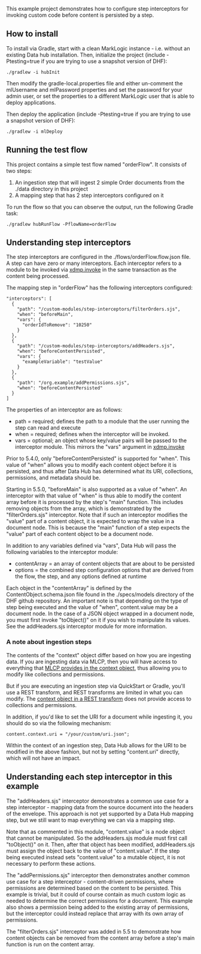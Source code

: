 This example project demonstrates how to configure step interceptors for invoking custom code before content is 
persisted by a step. 

## How to install

To install via Gradle, start with a clean MarkLogic instance - i.e. without an existing Data hub installation. 
Then, initialize the project (include -Ptesting=true if you are trying to use a snapshot version of DHF):

    ./gradlew -i hubInit
    
Then modify the gradle-local.properties file and either un-comment the mlUsername and mlPassword properties and set the
password for your admin user, or set the properties to a different MarkLogic user that is able to deploy applications. 

Then deploy the application (include -Ptesting=true if you are trying to use a snapshot version of DHF):

    ./gradlew -i mlDeploy

## Running the test flow

This project contains a simple test flow named "orderFlow". It consists of two steps:

1. An ingestion step that will ingest 2 simple Order documents from the ./data directory in this project
1. A mapping step that has 2 step interceptors configured on it

To run the flow so that you can observe the output, run the following Gradle task:

    ./gradlew hubRunFlow -PflowName=orderFlow

## Understanding step interceptors

The step interceptors are configured in the ./flows/orderFlow.flow.json file. A step can have zero or many interceptors. 
Each interceptor refers to a module to be invoked via [xdmp.invoke](http://docs.marklogic.com/xdmp.invoke) in the same
transaction as the content being processed. 

The mapping step in "orderFlow" has the following interceptors configured:

```
"interceptors": [
  {
    "path": "/custom-modules/step-interceptors/filterOrders.sjs",
    "when": "beforeMain",
    "vars": {
      "orderIdToRemove": "10250"
    }
  },
  {
    "path": "/custom-modules/step-interceptors/addHeaders.sjs",
    "when": "beforeContentPersisted",
    "vars": {
      "exampleVariable": "testValue"
    }
  },
  {
    "path": "/org.example/addPermissions.sjs",
    "when": "beforeContentPersisted"
  }
]
```

The properties of an interceptor are as follows:

- path = required; defines the path to a module that the user running the step can read and execute
- when = required; defines when the interceptor will be invoked. 
- vars = optional; an object whose key/value pairs will be passed to the interceptor module. This mirrors the "vars" 
argument in [xdmp.invoke](http://docs.marklogic.com/xdmp.invoke)

Prior to 5.4.0, only "beforeContentPersisted" is supported for "when". This value of 
"when" allows you to modify each content object before it is persisted, and thus after Data Hub has determined what 
its URI, collections, permissions, and metadata should be.

Starting in 5.5.0, "beforeMain" is also supported as a value of "when". An interceptor with that value of "when" is 
thus able to modify the content array before it is processed by the step's "main" function. This includes removing 
objects from the array, which is demonstrated by the "filterOrders.sjs" interceptor. Note that if such an interceptor 
modifies the "value" part of a content object, it is expected to wrap the value in a document node. This is because the
"main" function of a step expects the "value" part of each content object to be a document node.

In addition to any variables defined via "vars", Data Hub will pass the following variables to the interceptor module:

- contentArray = an array of content objects that are about to be persisted
- options = the combined step configuration options that are derived from the flow, the step, and any options defined at runtime

Each object in the "contentArray" is defined by the ContentObject.schema.json file found in the ./specs/models 
directory of the DHF github repository. An important note is that depending on the type of step being executed and 
the value of "when", content.value may be a document node. In the case of a JSON object wrapped in a document node, 
you must first invoke "toObject()" on it if you wish to manipulate its values. See the addHeaders.sjs interceptor
module for more information. 

### A note about ingestion steps

The contents of the "context" object differ based on how you are ingesting data. If you are ingesting data via MLCP, 
then you will have access to everything that [MLCP provides in the context object](https://docs.marklogic.com/guide/mlcp/import#id_59764), 
thus allowing you to modify like collections and permissions.

But if you are executing an ingestion step via QuickStart or Gradle, you'll use a REST transform, and REST transforms
are limited in what you can modify. The [context object in a REST transform](https://docs.marklogic.com/guide/rest-dev/transforms#id_23889) 
does not provide access to collections and permissions.

In addition, if you'd like to set the URI for a document while ingesting it, you should do so via the following mechanism:

    content.context.uri = "/your/custom/uri.json";
    
Within the context of an ingestion step, Data Hub allows for the URI to be modified in the above fashion, but not by 
setting "content.uri" directly, which will not have an impact.

## Understanding each step interceptor in this example

The "addHeaders.sjs" interceptor demonstrates a common use case for a step interceptor - mapping data from the source 
document into the headers of the envelope. This approach is not yet supported by a Data Hub mapping step, but we still 
want to map everything we can via a mapping step. 

Note that as commented in this module, "content.value" is a node object that cannot be manipulated. So the addHeaders.sjs
module must first call "toObject()" on it. Then, after that object has been modified, addHeaders.sjs must assign the 
object back to the value of "content.value". If the step being executed instead sets "content.value" to a mutable 
object, it is not necessary to perform these actions.

The "addPermissions.sjs" interceptor then demonstrates another common use case for a step interceptor - content-driven 
permissions, where permissions are determined based on the content to be persisted. This example is trivial, but it 
could of course contain as much custom logic as needed to determine the correct permissions for a document. This 
example also shows a permission being added to the existing array of permissions, but the interceptor could instead 
replace that array with its own array of permissions.
  
The "filterOrders.sjs" interceptor was added in 5.5 to demonstrate how content objects can be removed from the content 
array before a step's main function is run on the content array.

